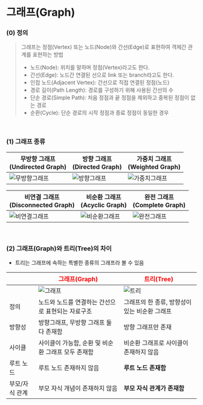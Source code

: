 # 그래프(Graph)

### (0) 정의

> 그래프는 정점(Vertex) 또는 노드(Node)와 간선(Edge)로 표현하여 객체간 관계를 표현하는 방법
>
> - 노드(Node): 위치를 말하며 정점(Vertex)라고도 한다.
> - 간선(Edge): 노드간 연결된 선으로 link 또는 branch라고도 한다.
> - 인접 노드(Adjacent Vertex): 간선으로 직접 연결된 정점(노드)
> - 경로 길이(Path Length): 경로를 구성하기 위해 사용된 간선의 수
> - 단순 경로(Simple Path): 처음 정점과 끝 정점을 제외하고 중복된 정점이 없는 경로
> - 순환(Cycle): 단순 경로의 시작 정점과 종료 정점이 동일한 경우

<br>

### (1) 그래프 종류

| 무방향 그래프<br />(Undirected Graph)                        | 방향 그래프<br />(Directed Graph)                            | 가중치 그래프<br />(Weighted Graph)                          |
| ------------------------------------------------------------ | ------------------------------------------------------------ | ------------------------------------------------------------ |
| ![무방향그래프](https://user-images.githubusercontent.com/64063767/104113025-e9293d00-5338-11eb-8d94-d142327735b0.png) | ![방향그래프](https://user-images.githubusercontent.com/64063767/104113027-ea5a6a00-5338-11eb-85ef-40e9faf3d6d3.png) | ![가중치그래프](https://user-images.githubusercontent.com/64063767/104113028-eaf30080-5338-11eb-951b-a1fee116444d.png) |

| 비연결 그래프<br />(Disconnected Graph)                      | 비순환 그래프<br />(Acyclic Graph)                           | 완전 그래프<br />(Complete Graph)                            |
| ------------------------------------------------------------ | ------------------------------------------------------------ | ------------------------------------------------------------ |
| ![비연결그래프](https://user-images.githubusercontent.com/64063767/104113105-bdf31d80-5339-11eb-986f-ccd971663b0c.png) | ![비순환그래프](https://user-images.githubusercontent.com/64063767/104113106-be8bb400-5339-11eb-8073-eec0301064a1.png) | ![완전그래프](https://user-images.githubusercontent.com/64063767/104113104-bd5a8700-5339-11eb-956e-32800e2d9fc7.png) |

<br/>

### (2) 그래프(Graph)와 트리(Tree)의 차이

- 트리는 그래프에 속하는 특별한 종류의 그래프라 볼 수 있음

|                | <span style="color:red;">그래프(Graph)</span>                | <span style="color:red;">트리(Tree)</span>                   |
| -------------- | ------------------------------------------------------------ | ------------------------------------------------------------ |
|                | ![그래프](https://user-images.githubusercontent.com/64063767/104113272-20005280-533b-11eb-8fdc-0da46471bfd1.png) | ![트리](https://user-images.githubusercontent.com/64063767/104113401-c862e680-533c-11eb-8619-3e5eddafdeb3.png) |
| 정의           | 노드와 노드를 연결하는 간선으로 표현되는 자료구조            | 그래프의 한 종류, 방향성이 있는 비순환 그래프                |
| 방향성         | 방향그래프, 무방향 그래프 둘 다 존재함                       | 방향 그래프만 존재                                           |
| 사이클         | 사이클이 가능함, 순환 및 비순환 그래프 모두 존재함           | 비순환 그래프로 사이클이 존재하지 않음                       |
| 루트 노드      | 루트 노드 존재하지 않음                                      | **루트 노드 존재함**                                         |
| 부모/자식 관계 | 부모 자식 개념이 존재하지 않음                               | **부모 자식 관계가 존재함**                                  |

